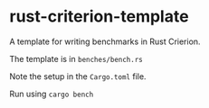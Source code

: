 # rust-criterion-template
A template for writing benchmarks in Rust Crierion.  
  
  
The template is in `benches/bench.rs`  
  
  

Note the setup in the `Cargo.toml` file.  
  
  
Run using `cargo bench`
